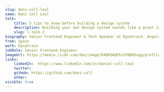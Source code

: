```yaml
---
slug: dani-coll-leal
name: Dani Coll Leal
talk: 
    title: 5 tips to know before building a design system
    description: Building your own design system sounds like a great idea, but keeping it alive, maintained & useful is a challenge. Let’s explore some ideas to empower your options of success.
    slug: l-talk-3
biography: Senior Frontend Engineer & Tech Speaker at Dynatrace. Angular dev since v1.
from: Spain
work: Dynatrace
jobRole: Senior Frontend Engineer
imageUrl: https://media.licdn.com/dms/image/D4D03AQFks3YDB05ogg/profile-displayphoto-shrink_400_400/0/1706295023213?e=1720656000&v=beta&t=p6ae80GY6urP1BvZkuUnLVk-Mwm8grTD8y-H11xAGp0
links:
    linkedIn:  https://www.linkedin.com/in/daniel-coll-leal
    twitter: 
    gitHub: https://github.com/dani-coll
    other: 
visible: true
---
```

